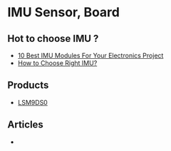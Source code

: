 # IMU Sensor, Board
## Hot to choose IMU ?
* [10 Best IMU Modules For Your Electronics Project](http://wonderfulengineering.com/10-best-imu-modules-for-your-electronics-project/)
* [How to Choose Right IMU?](https://learn.controleverything.com/how-to-choose-right-imu/)
## Products
* [LSM9DS0](http://www.st.com/en/mems-and-sensors/lsm9ds0.html)
## Articles
* 